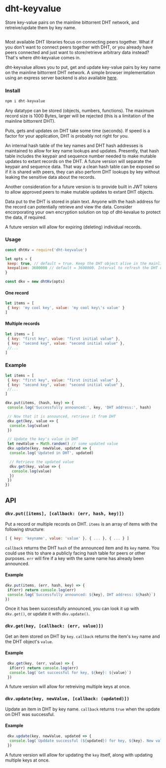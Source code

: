# dht-keyvalue
Store key-value pairs on the mainline bittorrent DHT network, and retreive/update them by key name.

##
Most available DHT libraries focus on connecting peers together. What if you don't want to connect peers together with DHT, or you already have peers connected and just want to store/retrieve arbitrary data instead? That's where dht-keyvalue comes in. 

dht-keyvalue allows you to put, get and update key-value pairs by key name on the mainline bittorrent DHT network. A simple browser implementation using an express server backend is also available [here](https://github.com/draeder/dht-keyvalue-browser).

### Install
```js
npm i dht-keyvalue
```

Any datatype can be stored (objects, numbers, functions). The maximum record size is 1000 Bytes, larger will be rejected (this is a limitation of the mainline bittorrent DHT).

Puts, gets and updates on DHT take some time (seconds). If speed is a factor for your application, DHT is probably not right for you.

An internal hash table of the key names and DHT hash addresses is maintained to allow for key name lookups and updates. Presently, that hash table includes the keypair and sequence number needed to make mutable updates to extant records on the DHT. A future version will separate the keypair and sequence data. That way a clean hash table can be exposed so if it is shared with peers, they can also perform DHT lookups by key without leaking the sensitive data about the records.

Another consideration for a future version is to provide built in JWT tokens to allow approved peers to make mutable updates to extant DHT objects.

Data put to the DHT is stored in plain text. Anyone with the hash address for the record can potentially retrieve and view the data. Consider encorporating your own encryption solution on top of dht-kevalue to protect the data, if required.

A future version will allow for expiring (deleting) individual records.

### Usage
```js
const dhtKv = require('dht-keyvalue')

let opts = {
 keep: true, // default = true. Keep the DHT object alive in the mainline bittorrent network
 keepalive: 3600000 // default = 3600000. Interval to refresh the DHT object (milliseconds)
}

const dkv = new dhtKv(opts)
```

#### One record
```js
let items = [
 { key: 'my cool key', value: 'my cool key\'s value' }
]
```
#### Multiple records
```js
let items = [
 { key: "first key", value: "first initial value" }, 
 { key: "second key", value: "second initial value" },
 //...
]
```
### Example
```js
let items = [
 { key: "first key", value: "first initial value" }, 
 { key: "second key", value: "second initial value" },
 //...
]

dkv.put(items, (hash, key) => {
 console.log('Successfully announced:', key, 'DHT address:', hash)

 // Now that it is announced, retrieve it from DHT
 dkv.get(key, value => {
  console.log(value)
 })

 // Update the key's value in DHT
 let newValue = Math.random() // some updated value
 dkv.update(key, newValue, updated => {
  console.log('Updated in DHT', updated)

  // Retrieve the updated value
  dkv.get(key, value => {
   console.log(value)
  })
 })
})
```

## API
### `dkv.put([items], [callback: (err, hash, key)])`
Put a record or multiple records on DHT. `items` is an array of items with the following structure:

```js
[ { key: 'keyname', value: 'value' }, { ... }, { ... } ]
```

`callback` returns the DHT `hash` of the announced item and its `key` name. You could use this to share a publicly facing hash table for peers or other purposes. `err` will fire if a key with the same name has already been announced.

#### Example
```js
dkv.put(items, (err, hash, key) => {
 if(err) return console.log(err)
 console.log(`Successfully announced: ${key}, DHT address: ${hash}`)
})
```

Once it has been successfully announced, you can look it up with `dkv.get()`, or update it with `dkv.update()`.

### `dkv.get(key, [callback: (err, value)])`
Get an item stored on DHT by `key`. `callback` returns the item's `key` name and the DHT object's `value`.

#### Example
```js
 dkv.get(key, (err, value) => {
  if(err) return console.log(err)
  console.log(`Get successful for key, ${key}: ${value}`)
 })
```

A future version will allow for retreiving multiple keys at once.

### `dkv.update(key, newValue, [callback: (updated)])`
Update an item in DHT by key name. `callback` returns `true` when the update on DHT was successful.

#### Example
```js
 dkv.update(key, newValue, updated => {
  console.log(`Upddate successful (${updated}) for key, ${key}. New value: ${newValue}`)
 })
```

A future version will allow for updating the `key` itself, along with updating multiple keys at once.

